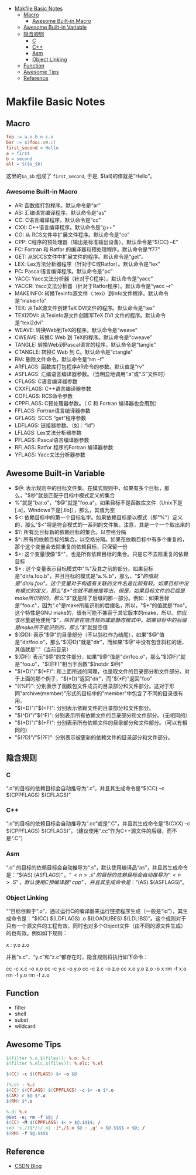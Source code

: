 
* [Makfile Basic Notes](#makfile-basic-notes)
	* [Macro](#macro)
		* [Awesome Built-in Macro](#awesome-built-in-macro)
	* [Awesome Built-in Variable](#awesome-built-in-variable)
	* [隐含规则](#隐含规则)
		* [C](#c)
		* [C++](#c-1)
		* [Asm](#asm)
		* [Object Linking](#object-linking)
	* [Function](#function)
	* [Awesome Tips](#awesome-tips)
	* [Reference](#reference)

# Makfile Basic Notes

## Macro

```makefile
foo := a.o b.o c.o
bar := $(foo:.o=.c)
first_second = Hello
a = first
b = second
all = $($a_$b)
```

这里的`$a_$b` 组成了 `first_second`, 于是, $(all)的值就是“Hello”。

### Awesome Built-in Macro

-   AR: 函数库打包程序。默认命令是“ar”
-   AS: 汇编语言编译程序。默认命令是“as”
-   CC: C语言编译程序。默认命令是“cc”
-   CXX: C++语言编译程序。默认命令是“g++”
-   CO: 从 RCS文件中扩展文件程序。默认命令是“co”
-   CPP: C程序的预处理器（输出是标准输出设备）。默认命令是“$(CC) –E”
-   FC: Fortran 和 Ratfor 的编译器和预处理程序。默认命令是“f77”
-   GET: 从SCCS文件中扩展文件的程序。默认命令是“get”。
-   LEX: Lex方法分析器程序（针对于C或Ratfor）。默认命令是“lex”
-   PC: Pascal语言编译程序。默认命令是“pc”
-   YACC: Yacc文法分析器（针对于C程序）。默认命令是“yacc”
-   YACCR: Yacc文法分析器（针对于Ratfor程序）。默认命令是“yacc –r”
-   MAKEINFO: 转换Texinfo源文件（.texi）到Info文件程序。默认命令是“makeinfo”
-   TEX: 从TeX源文件创建TeX DVI文件的程序。默认命令是“tex”
-   TEXI2DVI: 从Texinfo源文件创建军TeX DVI 文件的程序。默认命令是“texi2dvi”
-   WEAVE: 转换Web到TeX的程序。默认命令是“weave”
-   CWEAVE: 转换C Web 到 TeX的程序。默认命令是“cweave”
-   TANGLE: 转换Web到Pascal语言的程序。默认命令是“tangle”
-   CTANGLE: 转换C Web 到 C。默认命令是“ctangle”
-   RM: 删除文件命令。默认命令是“rm –f”
-   ARFLAGS: 函数库打包程序AR命令的参数。默认值是“rv”
-   ASFLAGS: 汇编语言编译器参数。（当明显地调用“.s”或“.S”文件时）
-   CFLAGS: C语言编译器参数
-   CXXFLAGS: C++语言编译器参数
-   COFLAGS: RCS命令参数
-   CPPFLAGS: C预处理器参数。（ C 和 Fortran 编译器也会用到）
-   FFLAGS: Fortran语言编译器参数
-   GFLAGS: SCCS “get”程序参数
-   LDFLAGS: 链接器参数。（如：“ld”)
-   LFLAGS: Lex文法分析器参数
-   PFLAGS: Pascal语言编译器参数
-   RFLAGS: Ratfor 程序的Fortran 编译器参数
-   YFLAGS: Yacc文法分析器参数

## Awesome Built-in Variable

-   $@: 表示规则中的目标文件集。在模式规则中，如果有多个目标，那么，"$@"就是匹配于目标中模式定义的集合
-   $%: 仅当目标是函数库文件中，表示规则中的目标成员名。例如，如果一个目标是"foo.a(bar.o)"，那么，"$%"就是"bar.o"，"$@"就是"foo.a"。如果目标不是函数库文件（Unix下是[.a]，Windows下是[.lib]），那么，其值为空
-   $<: 依赖目标中的第一个目标名字。如果依赖目标是以模式（即"%"）定义的，那么"$<"将是符合模式的一系列的文件集。注意，其是一个一个取出来的
-   $?: 所有比目标新的依赖目标的集合。以空格分隔
-   $^: 所有的依赖目标的集合。以空格分隔。如果在依赖目标中有多个重复的，那个这个变量会去除重复的依赖目标，只保留一份
-   $+: 这个变量很像"$^"，也是所有依赖目标的集合。只是它不去除重复的依赖目标
-   $* : 这个变量表示目标模式中"%"及其之前的部分。如果目标是"dir/a.foo.b"，并且目标的模式是"a.%.b"，那么，"$*"的值就是"dir/a.foo"。这个变量对于构造有关联的文件名是比较有较。如果目标中没有模式的定义，那么"$*"也就不能被推导出，但是，如果目标文件的后缀是make所识别的，那么"$*"就是除了后缀的那一部分。例如：如果目标是"foo.c"，因为".c"是make所能识别的后缀名，所以，"$*"的值就是"foo"。这个特性是GNU make的，很有可能不兼容于其它版本的make，所以，你应该尽量避免使用"$*"，除非是在隐含规则或是静态模式中。如果目标中的后缀是make所不能识别的，那么"$*"就是空值
-   $(@D): 表示"$@"的目录部分（不以斜杠作为结尾），如果"$@"值是"dir/foo.o"，那么"$(@D)"就是"dir"，而如果"$@"中没有包含斜杠的话，其值就是"."（当前目录）
-   $(@F): 表示"$@"的文件部分，如果"$@"值是"dir/foo.o"，那么"$(@F)"就是"foo.o"，"$(@F)"相当于函数"$(notdir $@)"
-   "$(*D)"/"$(*F)": 和上面所述的同理，也是取文件的目录部分和文件部分。对于上面的那个例子，"$(*D)"返回"dir"，而"$(*F)"返回"foo"
-   "$(%D)"/"$(%F)": 分别表示了函数包文件成员的目录部分和文件部分。这对于形同"archive(member)"形式的目标中的"member"中包含了不同的目录很有用。
-   "$(<D)"/"$(<F)": 分别表示依赖文件的目录部分和文件部分。
-   "$(^D)"/"$(^F)": 分别表示所有依赖文件的目录部分和文件部分。（无相同的）
-   "$(+D)"/"$(+F)": 分别表示所有依赖文件的目录部分和文件部分。（可以有相同的）
-   "$(?D)"/"$(?F)": 分别表示被更新的依赖文件的目录部分和文件部分。

## 隐含规则

### C

“<n>.o”的目标的依赖目标会自动推导为“<n>.c”，并且其生成命令是“$(CC) –c $(CPPFLAGS) $(CFLAGS)”

### C++

“<n>.o”的目标的依赖目标会自动推导为“<n>.cc”或是“<n>.C”，并且其生成命令是“$(CXX) –c $(CPPFLAGS) $(CFLAGS)”。（建议使用“.cc”作为C++源文件的后缀，而不是“.C”）

### Asm

“<n>.o” 的目标的依赖目标会自动推导为“<n>.s”，默认使用编译品“as”，并且其生成命令是：“$(AS) $(ASFLAGS)”。“<n>.s” 的目标的依赖目标会自动推导为“<n>.S”，默认使用C预编译器“cpp”，并且其生成命令是：“$(AS) $(ASFLAGS)”。

### Object Linking

“<n>”目标依赖于“<n>.o”，通过运行C的编译器来运行链接程序生成（一般是“ld”），其生成命令是：“$(CC) $(LDFLAGS) <n>.o $(LOADLIBES) $(LDLIBS)”。这个规则对于只有一个源文件的工程有效，同时也对多个Object文件（由不同的源文件生成）的也有效。例如如下规则：

x : y.o z.o

并且“x.c”、“y.c”和“z.c”都存在时，隐含规则将执行如下命令：

cc -c x.c -o x.o
cc -c y.c -o y.o
cc -c z.c -o z.o
cc x.o y.o z.o -o x
rm -f x.o
rm -f y.o
rm -f z.o

## Function

-   filter
-   shell
-   subst
-   wildcard

## Awesome Tips

```makefile
$(filter %.o,$(files)): %.o: %.c
$(filter %.elc,$(files)): %.elc: %.el
```

```makefile
$(CC) -c $(CFLAGS) $< -o $@
```

```makefile
(%.o) : %.c
$(CC) $(CFLAGS) $(CPPFLAGS) -c $< -o $*.o
$(AR) r $@ $*.o
$(RM) $*.o
```

```makefile
%.d: %.c
@set -e; rm -f $@; /
$(CC) -M $(CPPFLAGS) $< > $@.$$$$; /
sed 's,/($*/)/.o[ :]*,/1.o $@ : ,g' < $@.$$$$ > $@; /
$(RM) -f $@.$$$$
```

## Reference

-   [CSDN Blog](http://m.blog.csdn.net/article/details?id=1771246)
